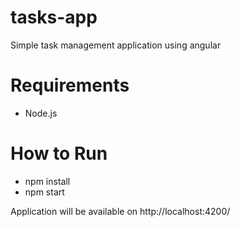 # tasks-app

Simple task management application using angular

# Requirements
- Node.js

# How to Run
- npm install
- npm start

Application will be available on http://localhost:4200/